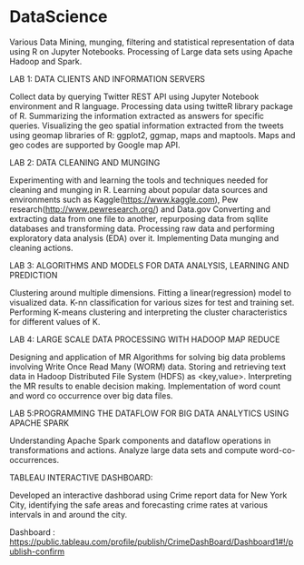 # DataScience
Various Data Mining, munging, filtering and statistical representation of data using R on Jupyter Notebooks. Processing of Large data sets using Apache Hadoop and Spark.

LAB 1: DATA CLIENTS AND INFORMATION SERVERS

Collect data by querying Twitter REST API using Jupyter Notebook environment and R language.
Processing data using twitteR library package of R.
Summarizing the information extracted as answers for specific queries. 
Visualizing the geo spatial information extracted from the tweets using geomap libraries of R: ggplot2, ggmap, maps and  maptools. 
Maps and geo codes are supported by Google map API.

LAB 2: DATA CLEANING AND MUNGING

Experimenting with and learning the tools and techniques needed for cleaning and munging in R. 
Learning about popular data sources and environments such as Kaggle(https://www.kaggle.com), Pew research(http://www.pewresearch.org/) and Data.gov
Converting and extracting data from one file to another, repurposing data from sqllite databases and transforming data.
Processing raw data and performing exploratory data analysis (EDA) over it.
Implementing Data munging and cleaning actions.

LAB 3: ALGORITHMS AND MODELS FOR DATA ANALYSIS, LEARNING AND PREDICTION

Clustering around multiple dimensions.
Fitting a linear(regression) model to visualized data.
K-nn classification for various sizes for test and training set.
Performing K-means clustering and interpreting the cluster characteristics for different values of K.

LAB 4: LARGE SCALE DATA PROCESSING WITH HADOOP MAP REDUCE

Designing and application of MR Algorithms for solving big data problems involving Write Once Read Many (WORM) data.
Storing and retrieving text data in Hadoop Distributed File System (HDFS) as <key,value>. 
Interpreting the MR results to enable decision making. 
Implementation of word count and word co occurrence over big data files.

LAB 5:PROGRAMMING THE DATAFLOW FOR BIG DATA ANALYTICS USING APACHE SPARK

Understanding Apache Spark components and dataflow operations in transformations and actions.
Analyze large data sets and compute word-co-occurrences.

TABLEAU INTERACTIVE DASHBOARD:

Developed an interactive dashborad using Crime report data for New York City, identifying the safe areas and forecasting crime rates at various intervals in and around the city.

Dashboard : https://public.tableau.com/profile/publish/CrimeDashBoard/Dashboard1#!/publish-confirm


